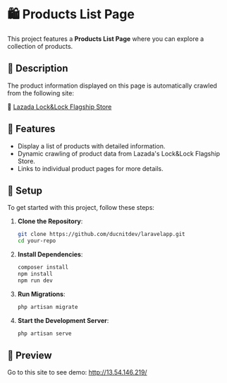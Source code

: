 
# 🛍️ Products List Page

This project features a **Products List Page** where you can explore a collection of products.

## 📄 Description

The product information displayed on this page is automatically crawled from the following site:

🔗 [Lazada Lock&Lock Flagship Store](https://www.lazada.vn/locklock-flagship-store/?q=All-Products&from=wangpu&langFlag=vi&pageTypeId=2)

## 🚀 Features

- Display a list of products with detailed information.
- Dynamic crawling of product data from Lazada's Lock&Lock Flagship Store.
- Links to individual product pages for more details.

## 🔧 Setup

To get started with this project, follow these steps:

1. **Clone the Repository**:
   ```bash
   git clone https://github.com/ducnitdev/laravelapp.git
   cd your-repo
   ```

2. **Install Dependencies**:
   ```bash
   composer install
   npm install
   npm run dev
   ```

3. **Run Migrations**:
   ```bash
   php artisan migrate
   ```

4. **Start the Development Server**:
   ```bash
   php artisan serve
   ```

## 🎨 Preview

Go to this site to see demo: http://13.54.146.219/
